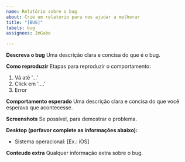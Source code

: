 ```yaml
---
name: Relatório sobre o bug
about: Crie um relatório para nos ajudar a melhorar
title: "[BUG]"
labels: bug
assignees: ImGabe

---
```


**Descreva o bug**
Uma descrição clara e concisa do que é o bug.

**Como reproduzir**
Etapas para reproduzir o comportamento:
1. Vá até '...'
2. Click em '....'
3. Error

**Comportamento esperado**
Uma descrição clara e concisa do que você esperava que acontecesse.

**Screenshots**
Se possível, para demostrar o problema.

**Desktop (porfavor complete as informações abaixo):**
 - Sistema operacional: [Ex.: iOS]

**Conteudo extra**
Qualquer informação extra sobre o bug.

